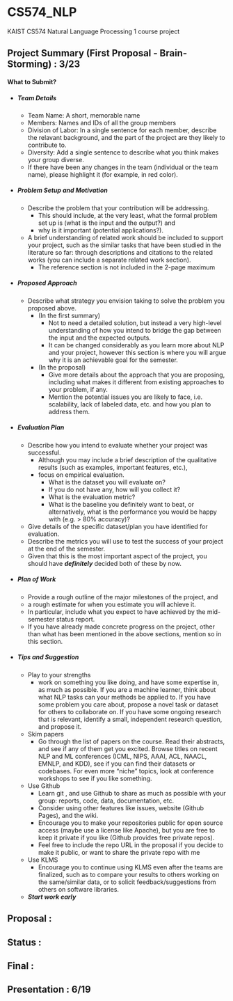 # CS574_NLP

KAIST CS574 Natural Language Processing 1 course project

## Project Summary (First Proposal - Brain-Storming) : 3/23

#### What to Submit?

- ##### Team Details
	- Team Name: A short, memorable name
	- Members: Names and IDs of all the group members
	- Division of Labor: In a single sentence for each member, describe the relavant background, and the part of the project are they likely to contribute to.
	- Diversity: Add a single sentence to describe what you think makes your group diverse.
	- If there have been any changes in the team (individual or the team name), please highlight it (for example, in red color).
- ##### Problem Setup and Motivation
	- Describe the problem that your contribution will be addressing. 
		- This should include, at the very least, what the formal problem set up is (what is the input and the output?) and 
		- why is it important (potential applications?). 
	- A brief understanding of related work should be included to support your project, such as the similar tasks that have been studied in the literature so far: through descriptions and citations to the related works (you can include a separate related work section). 
		- The reference section is not included in the 2-page maximum

- ##### Proposed Approach
	- Describe what strategy you envision taking to solve the problem you proposed above. 
		- (In the first summary)
			- Not to need a detailed solution, but instead a very high-level understanding of how you intend to bridge the gap between the input and the expected outputs. 
			- It can be changed considerably as you learn more about NLP and your project, however this section is where you will argue why it is an achievable goal for the semester. 
		- (In the proposal)
			- Give more details about the approach that you are proposing, including what makes it different from existing approaches to your problem, if any.
			- Mention the potential issues you are likely to face, i.e. scalability, lack of labeled data, etc. and how you plan to address them. 

- ##### Evaluation Plan
	- Describe how you intend to evaluate whether your project was successful. 
		- Although you may include a brief description of the qualitative results (such as examples, important features, etc.), 
		- focus on empirical evaluation. 
			- What is the dataset you will evaluate on? 
			- If you do not have any, how will you collect it? 
			- What is the evaluation metric? 
			- What is the baseline you definitely want to beat, or alternatively, what is the performance you would be happy with (e.g. > 80% accuracy)? 
	- Give details of the specific dataset/plan you have identified for evaluation. 
	- Describe the metrics you will use to test the success of your project at the end of the semester. 
	- Given that this is the most important aspect of the project, you should have ***definitely*** decided both of these by now. 

- ##### Plan of Work
	- Provide a rough outline of the major milestones of the project, and 
	- a rough estimate for when you estimate you will achieve it. 
	- In particular, include what you expect to have achieved by the mid-semester status report. 
	- If you have already made concrete progress on the project, other than what has been mentioned in the above sections, mention so in this section.

- ##### Tips and Suggestion
	- Play to your strengths
		- work on something you like doing, and have some expertise in, as much as possible. If you are a machine learner, think about what NLP tasks can your methods be applied to. If you have some problem you care about, propose a novel task or dataset for others to collaborate on. If you have some ongoing research that is relevant, identify a small, independent research question, and propose it. 
	- Skim papers
		- Go through the list of papers on the course. Read their abstracts, and see if any of them get you excited. Browse titles on recent NLP and ML conferences (ICML, NIPS, AAAI, ACL, NAACL, EMNLP, and KDD), see if you can find their datasets or codebases. For even more “niche” topics, look at conference workshops to see if you like something.
	- Use Github
		- Learn git , and use Github to share as much as possible with your group: reports, code, data, documentation, etc. 
		- Consider using other features like issues, website (Github Pages), and the wiki. 
		- Encourage you to make your repositories public for open source access (maybe use a license like Apache), but you are free to keep it private if you like (Github provides free private repos). 
		- Feel free to include the repo URL in the proposal if you decide to make it public, or want to share the private repo with me 
	- Use KLMS
		- Encourage you to continue using KLMS even after the teams are finalized, such as to compare your results to others working on the same/similar data, or to solicit feedback/suggestions from others on software libraries. 
	- ***Start work early***





## Proposal :

## Status :

## Final :

## Presentation : 6/19
